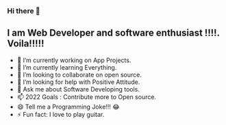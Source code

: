 ### Hi there 👋

## I am Web Developer and software enthusiast !!!!. Voila!!!!!
<!--
**Elizah550/Elizah550** is a ✨ _special_ ✨ repository because its `README.md` (this file) appears on your GitHub profile. 
Here are some ideas to get you started:
-->
- 🔭 I’m currently working on App Projects.
- 🌱 I’m currently learning Everything.
- 👯 I’m looking to collaborate on open source.
- 🤔 I’m looking for help with Positive Attitude.
- 💬 Ask me about Software Developing tools.
- 📫 2022 Goals : Contribute more to Open source.
- 😄 Tell me a Programming Joke!!! :joy:
- ⚡ Fun fact: I love to play guitar.
